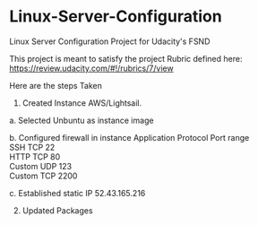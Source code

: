# Linux-Server-Configuration
Linux Server Configuration Project for Udacity's FSND

This project is meant to satisfy the project Rubric defined here:  https://review.udacity.com/#!/rubrics/7/view

Here are the steps Taken
1.  Created Instance AWS/Lightsail.

  a.  Selected Unbuntu as instance image

  b.  Configured firewall in instance
        Application	Protocol	Port range	
        SSH	        TCP	      22	
        HTTP	      TCP	      80	
        Custom	    UDP	      123	
        Custom	    TCP	      2200	
  
  c.  Established static IP 52.43.165.216

2.  Updated Packages
  


